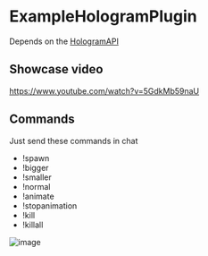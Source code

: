 # ExampleHologramPlugin
Depends on the [HologramAPI](https://github.com/MaximFiedler/HologramAPI)

## Showcase video
https://www.youtube.com/watch?v=5GdkMb59naU

## Commands
Just send these commands in chat
- !spawn
- !bigger
- !smaller
- !normal
- !animate
- !stopanimation
- !kill
- !killall

![image](https://github.com/max1mde/ExampleHologramPlugin/assets/114857048/c1944d95-3787-45b4-98af-c27ded0e3444)
